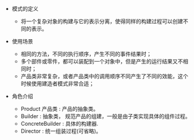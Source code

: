 * 模式的定义

    * 将一个复杂对象的构建与它的表示分离，使得同样的构建过程可以创建不同的表示。

* 使用场景

    * 相同的方法，不同的执行顺序，产生不同的事件结果时；
    * 多个部件或零件，都可以装配到一个对象中，但是产生的运行结果又不相同时；
    * 产品类非常复杂，或者产品类中的调用顺序不同产生了不同的效能，这个时候使用建造者模式非常合适；


* 角色介绍

    * Product 产品类 : 产品的抽象类。
    * Builder : 抽象类， 规范产品的组建，一般是由子类实现具体的组件过程。
    * ConcreteBuilder : 具体的构建器.
    * Director : 统一组装过程(可省略)。